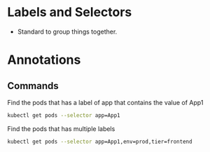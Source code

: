 # Labels and Selectors
* Standard to group things together.

# Annotations


## Commands
Find the pods that has a label of app that contains the value of App1
```bash
kubectl get pods --selector app=App1
```

Find the pods that has multiple labels
```bash
kubectl get pods --selector app=App1,env=prod,tier=frontend
```

